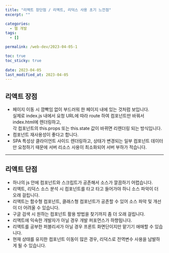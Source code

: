 ```yaml
---
title: "리액트 장단점 / 리액트, 리덕스 사용 초기 느낀점"
excerpt: ""

categories:
  - 웹 개발
tags:
  - []

permalink: /web-dev/2023-04-05-1

toc: true
toc_sticky: true
 
date: 2023-04-05
last_modified_at: 2023-04-05
---
```


## 리액트 장점

* 페이지 이동 시 깜빡임 없이 부드러워 한 페이지 내에 있는 것처럼 보입니다.  
실제로 index.js 내에서 요청 URL에 따라 route 하여 컴포넌트만 바꿔서 index.html에 렌더링하고,  
각 컴포넌트의 this.props 또는 this.state 값이 바뀌면 리렌더링 되는 방식입니다.
* 컴포넌트 재사용성이 좋다고 합니다.
* SPA 특성상 클라이언트 사이드 렌더링하고, 상태가 변경되는 일부 컴포넌트 데이터만 요청하기 때문에 서버 리소스 사용이 최소화되어
  서버 부하가 적습니다.

---

## 리액트 단점

* 하나의 js 안에 컴포넌트와 스크립트가 공존해서 소스가 깔끔하기 어렵습니다.
* 리액트, 리덕스 소스 분석 시 컴포넌트를 타고 타고 들어가야 하니 소스 파악이 더 오래 걸립니다.
* 리액트는 함수형 컴포넌트, 클래스형 컴포넌트가 공존할 수 있어 소스 파악 및 개선이 더 어려울 수 있습니다.
* 구글 검색 시 원하는 컴포넌트 활용 방법을 찾기까지 좀 더 오래 걸립니다.
* 리액트에 익숙한 개발자가 아닐 경우 개발 퍼포먼스가 하향됩니다.
* 리액트를 공부한 퍼블리셔가 아닐 경우 프론트 화면단이지만 맡기기 애매할 수 있습니다.
* 현재 상태를 유지한 컴포넌트 이동이 많은 경우, 리덕스로 전역변수 사용을 남발하게 될 수 있습니다.